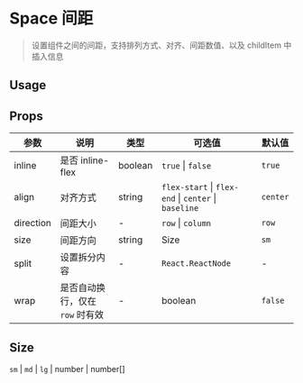 # Space 间距

> 设置组件之间的间距，支持排列方式、对齐、间距数值、以及 childItem 中插入信息


## Usage

<!-- Inject Stories -->

## Props
| 参数           | 说明                         | 类型               | 可选值                | 默认值    |
| ------------- | ---------------------------- | ----------------- | -------------------- | -------- |
| inline        | 是否 inline-flex |  boolean  | `true` \| `false` | `true` |
| align         | 对齐方式          |  string   | `flex-start` \| `flex-end` \| `center` \| `baseline` | `center` |
| direction     | 间距大小          |  -        | `row` \| `column`  | `row` |
| size          | 间距方向          |  string   | Size   | `sm` |
| split         | 设置拆分内容       |  -        | `React.ReactNode`  | - |
| wrap          | 是否自动换行，仅在 `row` 时有效  |  - | boolean  | `false` |


## Size
`sm` | `md` | `lg` | number | number[]